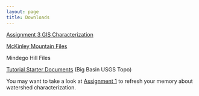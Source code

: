 ```yaml
---
layout: page
title: Downloads
---
```


[Assignment 3 GIS Characterization](/Downloads/Assignment1_WatershedDelineation.pdf)

[McKinley Mountain Files](/Downloads/McKinley.zip)

Mindego Hill Files

[Tutorial Starter Documents](/Downloads/BigBasin.zip) (Big Basin USGS Topo)

You may want to take a look at [Assignment 1](/Downloads/GISCharacterization2013.pdf) to refresh your memory about watershed characterization.
